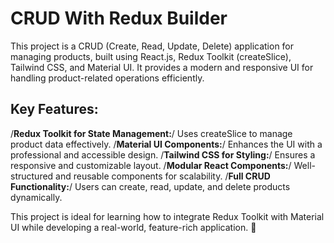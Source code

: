 # CRUD With Redux Builder

This project is a CRUD (Create, Read, Update, Delete) application for managing products, built using React.js, Redux Toolkit (createSlice), Tailwind CSS, and Material UI. It provides a modern and responsive UI for handling product-related operations efficiently.

## Key Features:
/**Redux Toolkit for State Management:**/ Uses createSlice to manage product data effectively.
/**Material UI Components:**/ Enhances the UI with a professional and accessible design.
/**Tailwind CSS for Styling:**/ Ensures a responsive and customizable layout.
/**Modular React Components:**/ Well-structured and reusable components for scalability.
/**Full CRUD Functionality:**/ Users can create, read, update, and delete products dynamically.

This project is ideal for learning how to integrate Redux Toolkit with Material UI while developing a real-world, feature-rich application. 🚀
